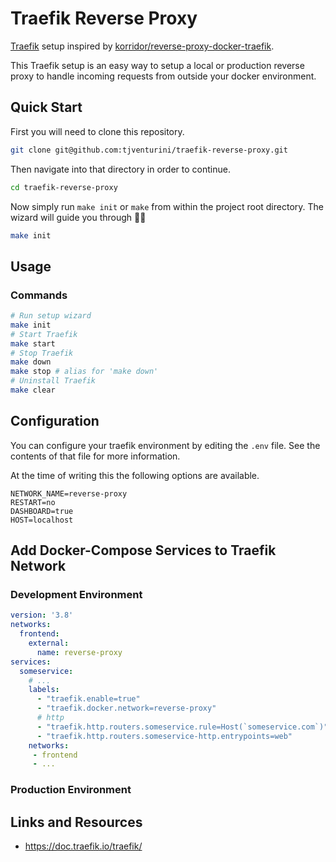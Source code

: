 # Traefik Reverse Proxy

[Traefik](https://doc.traefik.io/traefik/) setup inspired by [korridor/reverse-proxy-docker-traefik](https://github.com/korridor/reverse-proxy-docker-traefik).

This Traefik setup is an easy way to setup a local or production reverse proxy to handle incoming requests from outside your docker environment.

## Quick Start

First you will need to clone this repository.

```bash
git clone git@github.com:tjventurini/traefik-reverse-proxy.git
```

Then navigate into that directory in order to continue.

```bash
cd traefik-reverse-proxy
```

Now simply run `make init` or `make` from within the project root directory. The wizard will guide you through 🧙‍♂️

```bash
make init
```

## Usage

### Commands

```bash
# Run setup wizard
make init
# Start Traefik
make start
# Stop Traefik
make down
make stop # alias for 'make down'
# Uninstall Traefik
make clear
```

## Configuration

You can configure your traefik environment by editing the `.env` file. See the contents of that file for more information.

At the time of writing this the following options are available.

```
NETWORK_NAME=reverse-proxy
RESTART=no
DASHBOARD=true
HOST=localhost
```

## Add Docker-Compose Services to Traefik Network

### Development Environment

```yml
version: '3.8'
networks:
  frontend:
    external:
      name: reverse-proxy
services:
  someservice:
    # ...
    labels:
      - "traefik.enable=true"
      - "traefik.docker.network=reverse-proxy"
      # http
      - "traefik.http.routers.someservice.rule=Host(`someservice.com`)"
      - "traefik.http.routers.someservice-http.entrypoints=web"
    networks:
     - frontend
     - ...
```

### Production Environment

<!-- TODO: Add docker-compose setup for production -->

## Links and Resources

* https://doc.traefik.io/traefik/
